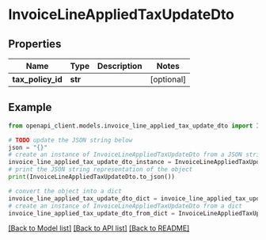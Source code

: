 # InvoiceLineAppliedTaxUpdateDto


## Properties

Name | Type | Description | Notes
------------ | ------------- | ------------- | -------------
**tax_policy_id** | **str** |  | [optional] 

## Example

```python
from openapi_client.models.invoice_line_applied_tax_update_dto import InvoiceLineAppliedTaxUpdateDto

# TODO update the JSON string below
json = "{}"
# create an instance of InvoiceLineAppliedTaxUpdateDto from a JSON string
invoice_line_applied_tax_update_dto_instance = InvoiceLineAppliedTaxUpdateDto.from_json(json)
# print the JSON string representation of the object
print(InvoiceLineAppliedTaxUpdateDto.to_json())

# convert the object into a dict
invoice_line_applied_tax_update_dto_dict = invoice_line_applied_tax_update_dto_instance.to_dict()
# create an instance of InvoiceLineAppliedTaxUpdateDto from a dict
invoice_line_applied_tax_update_dto_from_dict = InvoiceLineAppliedTaxUpdateDto.from_dict(invoice_line_applied_tax_update_dto_dict)
```
[[Back to Model list]](../README.md#documentation-for-models) [[Back to API list]](../README.md#documentation-for-api-endpoints) [[Back to README]](../README.md)


